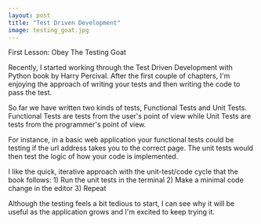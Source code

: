 ```yaml
---
layout: post
title: "Test Driven Development"
image: testing_goat.jpg
---
```

First Lesson: Obey The Testing Goat

Recently, I started working through the Test Driven Development with Python book by Harry Percival. After the first couple of chapters, I'm enjoying the approach of writing your tests and then writing the code to pass the test. 

So far we have written two kinds of tests, Functional Tests and  Unit Tests. Functional Tests are tests from the user's point of view while Unit Tests are tests from the programmer's point of view. 

For instance, in a basic web application your functional tests could be testing if the url address takes you to the correct page. The unit tests would then test the logic of how your code is implemented. 

I like the quick, iterative approach with the unit-test/code cycle that the book follows:
	1) Run the unit tests in the terminal
	2) Make a minimal code change in the editor
	3) Repeat


Although the testing feels a bit tedious to start, I can see why it will be useful as the application grows and I'm excited to keep trying it.

